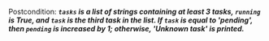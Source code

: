 Postcondition: ***`tasks` is a list of strings containing at least 3 tasks, `running` is True, and `task` is the third task in the list. If `task` is equal to 'pending', then `pending` is increased by 1; otherwise, 'Unknown task' is printed.***